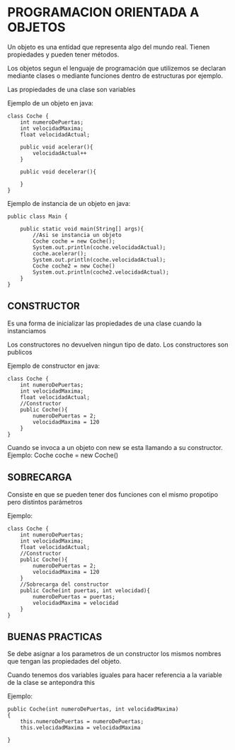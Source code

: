 # PROGRAMACION ORIENTADA A OBJETOS

Un objeto es una entidad que representa algo del mundo real.
Tienen propiedades y pueden tener métodos.

Los objetos segun el lenguaje de programación que utilizemos se declaran mediante clases o mediante funciones dentro de estructuras por ejemplo.


Las propiedades de una clase son variables

Ejemplo de un objeto en java:

	class Coche {
		int numeroDePuertas;
		int velocidadMaxima;
		float velocidadActual;
		
		public void acelerar(){
			velocidadActual++
		}
		
		public void decelerar(){
		
		}
	}


Ejemplo de instancia de un objeto en java:

	public class Main {
	
		public static void main(String[] args){
			//Asi se instancia un objeto
			Coche coche = new Coche();
			System.out.println(coche.velocidadActual);
			coche.acelerar();
			System.out.println(coche.velocidadActual);
			Coche coche2 = new Coche()
			System.out.println(coche2.velocidadActual);
		}
	}
	

## CONSTRUCTOR	

Es una forma de inicializar las propiedades de una clase cuando la instanciamos

Los constructores no devuelven ningun tipo de dato. Los constructores son publicos 

Ejemplo de constructor en java:
	
	class Coche {
		int numeroDePuertas;
		int velocidadMaxima;
		float velocidadActual;
		//Constructor
		public Coche(){
			numeroDePuertas = 2;
			velocidadMaxima = 120
		}
	}
	

Cuando se invoca a un objeto con new 
se esta llamando a su constructor. Ejemplo:
	 Coche coche = new Coche()
	 
	 
## SOBRECARGA

Consiste en que se pueden tener dos funciones con el mismo propotipo pero distintos parámetros

Ejemplo: 

	class Coche {
		int numeroDePuertas;
		int velocidadMaxima;
		float velocidadActual;
		//Constructor
		public Coche(){
			numeroDePuertas = 2;
			velocidadMaxima = 120
		}
		//Sobrecarga del constructor
		public Coche(int puertas, int velocidad){
			numeroDePuertas = puertas;
			velocidadMaxima = velocidad
		}
	}
	

## BUENAS PRACTICAS

Se debe asignar a los parametros de un constructor los mismos nombres que tengan las propiedades del objeto.

Cuando tenemos dos variables iguales
para hacer referencia a la variable de la clase se antepondra this

Ejemplo: 
	
	public Coche(int numeroDePuertas, int velocidadMaxima)
	{
		this.numeroDePuertas = numeroDePuertas;
		this.velocidadMaxima = velocidadMaxima
		
	}